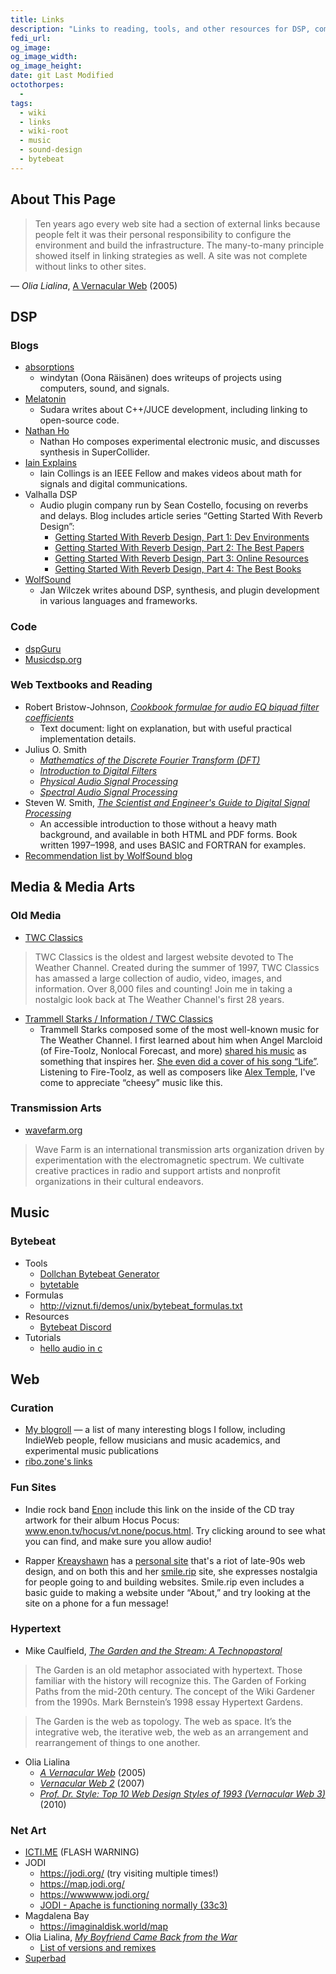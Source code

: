 ```yaml
---
title: Links
description: "Links to reading, tools, and other resources for DSP, computer music, and the Web.\n\n As Olia Lialina notes, at one point “every web site had a section of external links because people felt it was their personal responsibility to… build the infrastructure” of the Web. As search engines crumble, I find curation by humans ever more valuable."
fedi_url:
og_image:
og_image_width:
og_image_height:
date: git Last Modified
octothorpes:
  -
tags:
  - wiki
  - links
  - wiki-root
  - music
  - sound-design
  - bytebeat
---
```


## About This Page

> Ten years ago every web site had a section of external links because people felt it was their personal responsibility to configure the environment and build the infrastructure. The many-to-many principle showed itself in linking strategies as well. A site was not complete without links to other sites.

— _Olia Lialina_, [A Vernacular Web](https://art.teleportacia.org/observation/vernacular/links.html) (2005)

## DSP

### Blogs

- [absorptions](https://www.windytan.com/)
  - windytan (Oona Räisänen) does writeups of projects using computers, sound, and signals.
- [Melatonin](https://melatonin.dev/blog/)
  - Sudara writes about C++/JUCE development, including linking to open-source code.
- [Nathan Ho](https://nathan.ho.name/)
  - Nathan Ho composes experimental electronic music, and discusses synthesis in SuperCollider.
- [Iain Explains](https://www.iaincollings.com/)
  - Iain Collings is an IEEE Fellow and makes videos about math for signals and digital communications.
- Valhalla DSP
  - Audio plugin company run by Sean Costello, focusing on reverbs and delays. Blog includes article series “Getting Started With Reverb Design”:
    - [Getting Started With Reverb Design, Part 1: Dev Environments](https://valhalladsp.com/2021/09/20/getting-started-with-reverb-design-part-1-dev-environments/)
    - [Getting Started With Reverb Design, Part 2: The Best Papers](https://valhalladsp.com/2021/09/22/getting-started-with-reverb-design-part-2-the-foundations/)
    - [Getting Started With Reverb Design, Part 3: Online Resources](https://valhalladsp.com/2021/09/23/getting-started-with-reverb-design-part-3-online-resources/)
    - [Getting Started With Reverb Design, Part 4: The Best Books](https://valhalladsp.com/2021/09/28/getting-started-with-reverb-design-part-4-books/)
- [WolfSound](https://thewolfsound.com/posts/)
  - Jan Wilczek writes abound DSP, synthesis, and plugin development in various languages and frameworks.

### Code

- [dspGuru](https://dspguru.com/)
- [Musicdsp.org](https://www.musicdsp.org/en/latest/)

### Web Textbooks and Reading

- Robert Bristow-Johnson, [_Cookbook formulae for audio EQ biquad filter coefficients_](https://webaudio.github.io/Audio-EQ-Cookbook/Audio-EQ-Cookbook.txt)
  - Text document: light on explanation, but with useful practical implementation details.
- Julius O. Smith
  - [_Mathematics of the Discrete Fourier Transform (DFT)_](https://ccrma.stanford.edu/~jos/mdft/)
  - [_Introduction to Digital Filters_](https://ccrma.stanford.edu/~jos/filters/)
  - [_Physical Audio Signal Processing_](https://ccrma.stanford.edu/~jos/pasp/)
  - [_Spectral Audio Signal Processing_](https://ccrma.stanford.edu/~jos/sasp/)
- Steven W. Smith, [_The Scientist and Engineer's Guide to Digital Signal Processing_](https://www.dspguide.com/)
  - An accessible introduction to those without a heavy math background, and available in both HTML and PDF forms. Book written 1997–1998, and uses BASIC and FORTRAN for examples.
- [Recommendation list by WolfSound blog](https://thewolfsound.com/resources/)

## Media & Media Arts

### Old Media

- [TWC Classics](https://twcclassics.com/)

> TWC Classics is the oldest and largest website devoted to The Weather Channel. Created during the summer of 1997, TWC Classics has amassed a large collection of audio, video, images, and information. Over 8,000 files and counting! Join me in taking a nostalgic look back at The Weather Channel's first 28 years.

- [Trammell Starks / Information / TWC Classics](https://twcclassics.com/information/trammell-starks.html)
  - Trammell Starks composed some of the most well-known music for The Weather Channel. I first learned about him when Angel Marcloid (of Fire-Toolz, Nonlocal Forecast, and more) [shared his music](https://fire-toolz.tumblr.com/post/183966509639/this-nonlocal-forecast-mix-offers-smooth-jazz-fit) as something that inspires her. [She even did a cover of his song “Life”](https://fire-toolz.bandcamp.com/track/life). Listening to Fire-Toolz, as well as composers like [Alex Temple](https://www.alextemplemusic.com/), I've come to appreciate “cheesy” music like this.

### Transmission Arts

- [wavefarm.org](https://wavefarm.org/)

> Wave Farm is an international transmission arts organization driven by experimentation with the electromagnetic spectrum. We cultivate creative practices in radio and support artists and nonprofit organizations in their cultural endeavors.

## Music

### Bytebeat

- Tools
  - [Dollchan Bytebeat Generator](https://dollchan.net/bytebeat/)
  - [bytetable](https://psubscirbe-bytebeat.neocities.org/bytetable)
- Formulas
  - <http://viznut.fi/demos/unix/bytebeat_formulas.txt>
- Resources
  - [Bytebeat Discord](https://discord.gg/n5BXmsbevn)
- Tutorials
  - [hello audio in c](https://garten.salat.dev/audio-in-c/hello.html)

<!-- ### Classical

- [Samuel Coleridge-Taylor Project](https://www.mikerepper.com/coleridge-taylor-project.html) from conductor Michael Pepper

> In celebration of Samuel Coleridge-Taylor's 150th Birthday Anniversary, the creative team has created modern performance editions (scores and parts) of
> _Toussaint L'Ouverture, Ballade Op. 4_, and the Suite from “24 Negro Melodies,” each of which is offered for free to any ensemble wishing to study or perform this music.

As described [here](https://www.npr.org/2025/08/14/nx-s1-5496512/samuel-coleridge-taylor-150-avril-black-british-classical), the motivation for this project is that the parts for _Toussaint_ were “riddled with errors and essentially unusable in their delivered conditions,” and Coleridge-Taylor's legacy deserves good quality scores and parts. -->

## Web

### Curation

- [My blogroll](/blogroll) — a list of many interesting blogs I follow, including IndieWeb people, fellow musicians and music academics, and experimental music publications
- [ribo.zone's links](https://ribo.zone/links)

### Fun Sites

- Indie rock band [Enon](<https://en.wikipedia.org/wiki/Enon_(band)>) include this link on the inside of the CD tray artwork for their album Hocus Pocus: www.enon.tv/hocus/vt.none/pocus.html. Try clicking around to see what you can find, and make sure you allow audio!

- Rapper [Kreayshawn](https://en.wikipedia.org/wiki/Kreayshawn) has a [personal site](https://kreayshawn.com/) that's a riot of late-90s web design, and on both this and her [smile\.rip](https://www.smile.rip/) site, she expresses nostalgia for people going to and building websites. Smile\.rip even includes a basic guide to making a website under “About,” and try looking at the site on a phone for a fun message!

### Hypertext

- Mike Caulfield, [_The Garden and the Stream: A Technopastoral_](https://hapgood.us/2015/10/17/the-garden-and-the-stream-a-technopastoral/)

> The Garden is an old metaphor associated with hypertext. Those familiar with the history will recognize this. The Garden of Forking Paths from the mid-20th century. The concept of the Wiki Gardener from the 1990s. Mark Bernstein’s 1998 essay Hypertext Gardens.

> The Garden is the web as topology. The web as space. It’s the integrative web, the iterative web, the web as an arrangement and rearrangement of things to one another.

- Olia Lialina
  - [_A Vernacular Web_](https://art.teleportacia.org/observation/vernacular/) (2005)
  - [_Vernacular Web 2_](https://contemporary-home-computing.org/vernacular-web-2/) (2007)
  - [_Prof. Dr. Style: Top 10 Web Design Styles of 1993 (Vernacular Web 3)_](https://contemporary-homenew_ret_no_self-computing.org/prof-dr-style/) (2010)

### Net Art

- [ICTI.ME](https://icti.me/) (FLASH WARNING)
- JODI
  - <https://jodi.org/> (try visiting multiple times!)
  - <https://map.jodi.org/>
  - <https://wwwwww.jodi.org/>
  - [JODI - Apache is functioning normally (33c3)](https://www.youtube.com/watch?v=w4_3t9Uk6yM)
- Magdalena Bay
  - <https://imaginaldisk.world/map>
- Olia Lialina, [_My Boyfriend Came Back from the War_](http://www.teleportacia.org/war/)
  - [List of versions and remixes](http://myboyfriendcamebackfromth.ewar.ru/)
- [Superbad](https://superbad.com/)
  <!-- - <https://superbad.com/1/follow/index.html> -->
